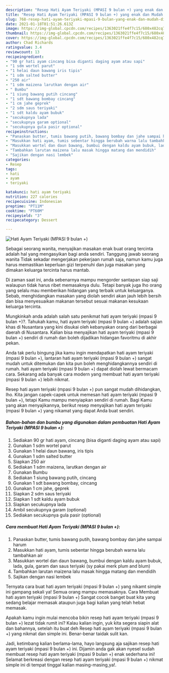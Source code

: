 ```yaml
---
description: "Resep Hati Ayam Teriyaki (MPASI 9 bulan +) yang enak dan Mudah Dibuat"
title: "Resep Hati Ayam Teriyaki (MPASI 9 bulan +) yang enak dan Mudah Dibuat"
slug: 768-resep-hati-ayam-teriyaki-mpasi-9-bulan-yang-enak-dan-mudah-dibuat
date: 2021-01-18T01:51:26.613Z
image: https://img-global.cpcdn.com/recipes/1363021ffe4f7c15/680x482cq70/hati-ayam-teriyaki-mpasi-9-bulan-foto-resep-utama.jpg
thumbnail: https://img-global.cpcdn.com/recipes/1363021ffe4f7c15/680x482cq70/hati-ayam-teriyaki-mpasi-9-bulan-foto-resep-utama.jpg
cover: https://img-global.cpcdn.com/recipes/1363021ffe4f7c15/680x482cq70/hati-ayam-teriyaki-mpasi-9-bulan-foto-resep-utama.jpg
author: Chad Richards
ratingvalue: 3.4
reviewcount: 13
recipeingredient:
- "90 gr hati ayam cincang bisa diganti daging ayam atau sapi"
- "1 sdm wortel parut"
- "1 helai daun bawang iris tipis"
- "1 sdm salted butter"
- "250 air"
- "1 sdm maizena larutkan dengan air"
- " Bumbu"
- "1 siung bawang putih cincang"
- "1 sdt bawang bombay cincang"
- "1 cm jahe geprek"
- "2 sdm saus teriyaki"
- "1 sdt kaldu ayam bubuk"
- "secukupnya lada"
- "secukupnya garam optional"
- "secukupnya gula pasir optional"
recipeinstructions:
- "Panaskan butter, tumis bawang putih, bawang bombay dan jahe sampai harum"
- "Masukkan hati ayam, tumis sebentar hingga berubah warna lalu tambahkan air"
- "Masukkan wortel dan daun bawang, bumbui dengan kaldu ayam bubuk, lada, gula, garam dan saus teriyaki (sy pakai merk plum and blum)"
- "Tambahkan larutan maizena lalu masak hingga matang dan mendidih"
- "Sajikan dengan nasi lembek"
categories:
- Resep
tags:
- hati
- ayam
- teriyaki

katakunci: hati ayam teriyaki 
nutrition: 227 calories
recipecuisine: Indonesian
preptime: "PT11M"
cooktime: "PT60M"
recipeyield: "3"
recipecategory: Dessert

---
```



![Hati Ayam Teriyaki (MPASI 9 bulan +)](https://img-global.cpcdn.com/recipes/1363021ffe4f7c15/680x482cq70/hati-ayam-teriyaki-mpasi-9-bulan-foto-resep-utama.jpg)

Sebagai seorang wanita, menyajikan masakan enak buat orang tercinta adalah hal yang mengasyikan bagi anda sendiri. Tanggung jawab seorang  wanita Tidak sekadar mengerjakan pekerjaan rumah saja, namun kamu juga harus memastikan keperluan gizi terpenuhi dan juga masakan yang dimakan keluarga tercinta harus mantab.

Di zaman  saat ini, anda sebenarnya mampu mengorder santapan siap saji walaupun tidak harus ribet memasaknya dulu. Tetapi banyak juga lho orang yang selalu mau memberikan hidangan yang terbaik untuk keluarganya. Sebab, menghidangkan masakan yang diolah sendiri akan jauh lebih bersih dan bisa menyesuaikan makanan tersebut sesuai makanan kesukaan keluarga tercinta. 



Mungkinkah anda adalah salah satu penikmat hati ayam teriyaki (mpasi 9 bulan +)?. Tahukah kamu, hati ayam teriyaki (mpasi 9 bulan +) adalah sajian khas di Nusantara yang kini disukai oleh kebanyakan orang dari berbagai daerah di Nusantara. Kalian bisa menyajikan hati ayam teriyaki (mpasi 9 bulan +) sendiri di rumah dan boleh dijadikan hidangan favoritmu di akhir pekan.

Anda tak perlu bingung jika kamu ingin mendapatkan hati ayam teriyaki (mpasi 9 bulan +), lantaran hati ayam teriyaki (mpasi 9 bulan +) sangat mudah untuk ditemukan dan kita pun boleh menghidangkannya sendiri di rumah. hati ayam teriyaki (mpasi 9 bulan +) dapat diolah lewat bermacam cara. Sekarang ada banyak cara modern yang membuat hati ayam teriyaki (mpasi 9 bulan +) lebih nikmat.

Resep hati ayam teriyaki (mpasi 9 bulan +) pun sangat mudah dihidangkan, lho. Kita jangan capek-capek untuk memesan hati ayam teriyaki (mpasi 9 bulan +), tetapi Kamu mampu menyiapkan sendiri di rumah. Bagi Kamu yang akan menyajikannya, berikut resep menyajikan hati ayam teriyaki (mpasi 9 bulan +) yang nikamat yang dapat Anda buat sendiri.

<!--inarticleads1-->

##### Bahan-bahan dan bumbu yang digunakan dalam pembuatan Hati Ayam Teriyaki (MPASI 9 bulan +):

1. Sediakan 90 gr hati ayam, cincang (bisa diganti daging ayam atau sapi)
1. Gunakan 1 sdm wortel parut
1. Gunakan 1 helai daun bawang, iris tipis
1. Gunakan 1 sdm salted butter
1. Siapkan 250 air
1. Sediakan 1 sdm maizena, larutkan dengan air
1. Gunakan  Bumbu
1. Sediakan 1 siung bawang putih, cincang
1. Gunakan 1 sdt bawang bombay, cincang
1. Gunakan 1 cm jahe, geprek
1. Siapkan 2 sdm saus teriyaki
1. Siapkan 1 sdt kaldu ayam bubuk
1. Siapkan secukupnya lada
1. Ambil secukupnya garam (optional)
1. Sediakan secukupnya gula pasir (optional)




<!--inarticleads2-->

##### Cara membuat Hati Ayam Teriyaki (MPASI 9 bulan +):

1. Panaskan butter, tumis bawang putih, bawang bombay dan jahe sampai harum
1. Masukkan hati ayam, tumis sebentar hingga berubah warna lalu tambahkan air
1. Masukkan wortel dan daun bawang, bumbui dengan kaldu ayam bubuk, lada, gula, garam dan saus teriyaki (sy pakai merk plum and blum)
1. Tambahkan larutan maizena lalu masak hingga matang dan mendidih
1. Sajikan dengan nasi lembek




Ternyata cara buat hati ayam teriyaki (mpasi 9 bulan +) yang nikamt simple ini gampang sekali ya! Semua orang mampu memasaknya. Cara Membuat hati ayam teriyaki (mpasi 9 bulan +) Sangat cocok banget buat kita yang sedang belajar memasak ataupun juga bagi kalian yang telah hebat memasak.

Apakah kamu ingin mulai mencoba bikin resep hati ayam teriyaki (mpasi 9 bulan +) lezat tidak rumit ini? Kalau kalian ingin, yuk kita segera siapin alat dan bahannya, setelah itu buat deh Resep hati ayam teriyaki (mpasi 9 bulan +) yang nikmat dan simple ini. Benar-benar taidak sulit kan. 

Jadi, ketimbang kalian berlama-lama, hayo langsung aja sajikan resep hati ayam teriyaki (mpasi 9 bulan +) ini. Dijamin anda gak akan nyesel sudah membuat resep hati ayam teriyaki (mpasi 9 bulan +) enak sederhana ini! Selamat berkreasi dengan resep hati ayam teriyaki (mpasi 9 bulan +) nikmat simple ini di tempat tinggal kalian masing-masing,ya!.

